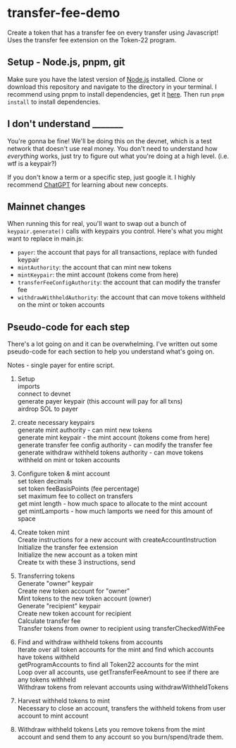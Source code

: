 # transfer-fee-demo
Create a token that has a transfer fee on every transfer using Javascript! Uses the transfer fee extension on the Token-22 program.

## Setup - Node.js, pnpm, git
Make sure you have the latest version of [Node.js](https://nodejs.org/en/download/) installed. Clone or download this repository and navigate to the directory in your terminal. I recommend using pnpm to install dependencies, get it [here](https://pnpm.js.org/en/installation). Then run `pnpm install` to install dependencies.

## I don't understand _______ 
You're gonna be fine! We'll be doing this on the devnet, which is a test network that doesn't use real money. You don't need to understand how *everything* works, just try to figure out what you're doing at a high level. (i.e. wtf is a keypair?)

If you don't know a term or a specific step, just google it. I highly recommend [ChatGPT](https://chat.openai.com/) for learning about new concepts. 

## Mainnet changes
When running this for real, you'll want to swap out a bunch of `keypair.generate()` calls with keypairs you control. Here's what you might want to replace in main.js:

- `payer`: the account that pays for all transactions, replace with funded keypair
- `mintAuthority`: the account that can mint new tokens
- `mintKeypair`: the mint account (tokens come from here)
- `transferFeeConfigAuthority`: the account that can modify the transfer fee
- `withdrawWithheldAuthority`: the account that can move tokens withheld on the mint or token accounts

## Pseudo-code for each step
There's a lot going on and it can be overwhelming. I've written out some pseudo-code for each section to help you understand what's going on.

Notes - single payer for entire script.

1. Setup  
imports  
connect to devnet  
generate payer keypair (this account will pay for all txns)  
airdrop SOL to payer  

2. create necessary keypairs  
generate mint authority - can mint new tokens  
generate mint keypair - the mint account (tokens come from here)  
generate transfer fee config authority - can modify the transfer fee  
generate withdraw withheld tokens authority - can move tokens withheld on mint or token accounts  

3. Configure token & mint account  
set token decimals  
set token feeBasisPoints (fee percentage)  
set maximum fee to collect on transfers  
get mint length - how much space to allocate to the mint account  
get mintLamports - how much lamports we need for this amount of space  

4. Create token mint   
Create instructions for a new account with createAccountInstruction  
Initialize the transfer fee extension  
Initialize the new account as a token mint  
Create tx with these 3 instructions, send  

5. Transferring tokens  
Generate "owner" keypair  
Create new token account for "owner"  
Mint tokens to the new token account (owner)  
Generate "recipient" keypair  
Create new token account for recipient  
Calculate transfer fee  
Transfer tokens from owner to recipient using transferCheckedWithFee  

6. Find and withdraw withheld tokens from accounts  
Iterate over all token accounts for the mint and find which accounts have tokens withheld  
getProgramAccounts to find all Token22 accounts for the mint  
Loop over all accounts, use getTransferFeeAmount to see if there are any tokens withheld  
Withdraw tokens from relevant accounts using withdrawWithheldTokens  

7. Harvest withheld tokens to mint  
Necessary to close an account, transfers the withheld tokens from user account to mint account  

8. Withdraw withheld tokens
Lets you remove tokens from the mint account and send them to any account so you burn/spend/trade them.   
